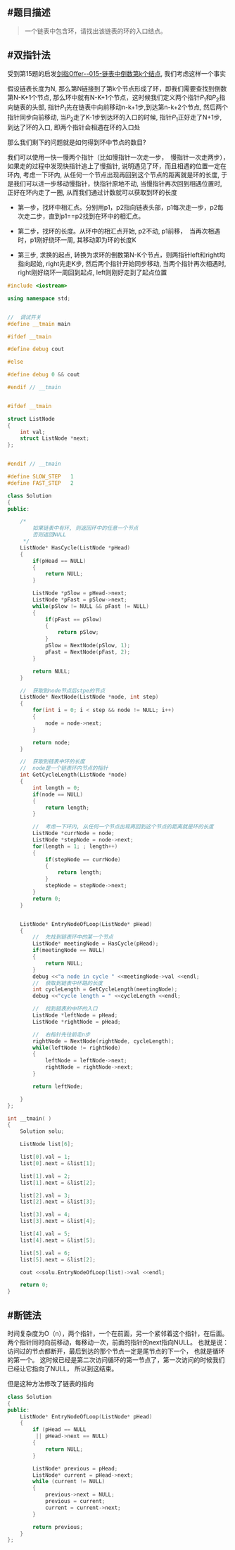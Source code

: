 

#题目描述
-------

>一个链表中包含环，请找出该链表的环的入口结点。



#双指针法
-------


受到第15题的启发[剑指Offer--015-链表中倒数第k个结点](http://blog.csdn.net/gatieme/article/details/51133817), 我们考虑这样一个事实

假设链表长度为N, 那么第N链接到了第k个节点形成了环，即我们需要查找到倒数第N-K+1个节点, 那么环中就有N-K+1个节点，这时候我们定义两个指针$P_1$和$P_2$指向链表的头部, 指针$P_1$先在链表中向前移动n-k+1步,到达第n-k+2个节点, 然后两个指针同步向前移动, 当$P_2$走了K-1步到达环的入口的时候, 指针$P_1$正好走了N+1步, 到达了环的入口, 即两个指针会相遇在环的入口处


那么我们剩下的问题就是如何得到环中节点的数目?

我们可以使用一快一慢两个指针（比如慢指针一次走一步，　慢指针一次走两步），如果走的过程中发现快指针追上了慢指针, 说明遇见了环，而且相遇的位置一定在环内, 考虑一下环内, 从任何一个节点出现再回到这个节点的距离就是环的长度, 于是我们可以进一步移动慢指针，快指针原地不动, 当慢指针再次回到相遇位置时, 正好在环内走了一圈, 从而我们通过计数就可以获取到环的长度


*    第一步，找环中相汇点。分别用p1，p2指向链表头部，p1每次走一步，p2每次走二步，直到p1==p2找到在环中的相汇点。

*    第二步，找环的长度。从环中的相汇点开始, p2不动, p1前移，　当再次相遇时，p1刚好绕环一周, 其移动即为环的长度K

*    第三步, 求换的起点, 转换为求环的倒数第N-K个节点，则两指针left和right均指向起始, right先走K步, 然后两个指针开始同步移动, 当两个指针再次相遇时, right刚好绕环一周回到起点, left则刚好走到了起点位置



```cpp
#include <iostream>

using namespace std;


//  调试开关
#define __tmain main

#ifdef __tmain

#define debug cout

#else

#define debug 0 && cout

#endif // __tmain


#ifdef __tmain

struct ListNode
{
    int val;
    struct ListNode *next;
};


#endif // __tmain

#define SLOW_STEP   1
#define FAST_STEP   2

class Solution
{
public:

    /*
        如果链表中有环, 则返回环中的任意一个节点
        否则返回NULL
     */
    ListNode* HasCycle(ListNode *pHead)
    {
        if(pHead == NULL)
        {
            return NULL;
        }

        ListNode *pSlow = pHead->next;
        ListNode *pFast = pSlow->next;
        while(pSlow != NULL && pFast != NULL)
        {
            if(pFast == pSlow)
            {
                return pSlow;
            }
            pSlow = NextNode(pSlow, 1);
            pFast = NextNode(pFast, 2);
        }

        return NULL;
    }

    //  获取到node节点后stpe的节点
    ListNode* NextNode(ListNode *node, int step)
    {
        for(int i = 0; i < step && node != NULL; i++)
        {
            node = node->next;
        }

        return node;
    }

    //  获取到链表中环的长度
    //  node是一个链表环内节点的指针
    int GetCycleLength(ListNode *node)
    {
        int length = 0;
        if(node == NULL)
        {
            return length;
        }

        //  考虑一下环内, 从任何一个节点出现再回到这个节点的距离就是环的长度
        ListNode *currNode = node;
        ListNode *stepNode = node->next;
        for(length = 1; ; length++)
        {
            if(stepNode == currNode)
            {
                return length;
            }
            stepNode = stepNode->next;
        }
        return 0;
    }


    ListNode* EntryNodeOfLoop(ListNode* pHead)
    {
        //  先找到链表环中的某一个节点
        ListNode* meetingNode = HasCycle(pHead);
        if(meetingNode == NULL)
        {
            return NULL;
        }
        debug <<"a node in cycle " <<meetingNode->val <<endl;
        //  获取到链表中环路的长度
        int cycleLength = GetCycleLength(meetingNode);
        debug <<"cycle length = " <<cycleLength <<endl;

        //  找到链表的中环的入口
        ListNode *leftNode = pHead;
        ListNode *rightNode = pHead;

        //  右指针先往前走n步
        rightNode = NextNode(rightNode, cycleLength);
        while(leftNode != rightNode)
        {
            leftNode = leftNode->next;
            rightNode = rightNode->next;
        }

        return leftNode;

    }
};

int __tmain( )
{
    Solution solu;

    ListNode list[6];

    list[0].val = 1;
    list[0].next = &list[1];

    list[1].val = 2;
    list[1].next = &list[2];

    list[2].val = 3;
    list[2].next = &list[3];

    list[3].val = 4;
    list[3].next = &list[4];

    list[4].val = 5;
    list[4].next = &list[5];

    list[5].val = 6;
    list[5].next = &list[2];

    cout <<solu.EntryNodeOfLoop(list)->val <<endl;

    return 0;
}
```

#断链法
-------

时间复杂度为O（n），两个指针，一个在前面，另一个紧邻着这个指针，在后面。
两个指针同时向前移动，每移动一次，前面的指针的next指向NULL。
也就是说：访问过的节点都断开，最后到达的那个节点一定是尾节点的下一个，
也就是循环的第一个。
这时候已经是第二次访问循环的第一节点了，第一次访问的时候我们已经让它指向了NULL，
所以到这结束。

但是这种方法修改了链表的指向



```cpp
class Solution
{
public:
    ListNode* EntryNodeOfLoop(ListNode* pHead)
    {
        if (pHead == NULL
         || pHead->next == NULL)
        {
            return NULL;
        }

        ListNode* previous = pHead;
        ListNode* current = pHead->next;
        while (current != NULL)
        {
            previous->next = NULL;
            previous = current;
            current = current->next;
        }

        return previous;
    }
};
```



